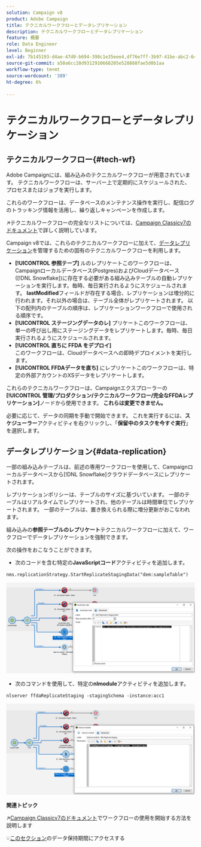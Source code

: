 ```yaml
---
solution: Campaign v8
product: Adobe Campaign
title: テクニカルワークフローとデータレプリケーション
description: テクニカルワークフローとデータレプリケーション
feature: 概要
role: Data Engineer
level: Beginner
exl-id: 7b145193-d4ae-47d0-b694-398c1e35eee4,df76e7ff-3b97-41be-abc2-640748680ff3
source-git-commit: a50a6cc28d9312910668205e528888fae5d0b1aa
workflow-type: tm+mt
source-wordcount: '389'
ht-degree: 6%

---
```


# テクニカルワークフローとデータレプリケーション

## テクニカルワークフロー{#tech-wf}

Adobe Campaignには、組み込みのテクニカルワークフローが用意されています。 テクニカルワークフローは、サーバー上で定期的にスケジュールされた、プロセスまたはジョブを実行します。

これらのワークフローは、データベースのメンテナンス操作を実行し、配信ログのトラッキング情報を活用し、繰り返しキャンペーンを作成します。

:arrow_upper_right:テクニカルワークフローの完全なリストについては、[Campaign Classicv7のドキュメント](https://experienceleague.adobe.com/docs/campaign-classic/using/automating-with-workflows/advanced-management/about-technical-workflows.html?lang=ja)で詳しく説明しています。


Campaign v8では、これらのテクニカルワークフローに加えて、[データレプリケーション](#data-replication)を管理するための固有のテクニカルワークフローを利用します。

* **[!UICONTROL 参照テーブ]**
ルのレプリケートこのワークフローは、Campaignローカルデータベース(Postgres)およびCloudデータベース([!DNL Snowflake])に存在する必要がある組み込みテーブルの自動レプリケーションを実行します。毎時、毎日実行されるようにスケジュールされます。 **lastModified**&#x200B;フィールドが存在する場合、レプリケーションは増分的に行われます。それ以外の場合は、テーブル全体がレプリケートされます。 以下の配列内のテーブルの順序は、レプリケーションワークフローで使用される順序です。
* **[!UICONTROL ステージングデータのレ]**
プリケートこのワークフローは、単一の呼び出し用にステージングデータをレプリケートします。毎時、毎日実行されるようにスケジュールされます。
* **[!UICONTROL 直ちに FFDA をデプロイ]**\
   このワークフローは、Cloudデータベースへの即時デプロイメントを実行します。
* **[!UICONTROL FFDAデータを直ち]**
にレプリケートこのワークフローは、特定の外部アカウントのXSデータをレプリケートします。

これらのテクニカルワークフローは、Campaignエクスプローラーの&#x200B;**[!UICONTROL 管理/プロダクション/テクニカルワークフロー/完全なFFDAレプリケーション]**&#x200B;ノードから使用できます。 **これらは変更できません。**

必要に応じて、データの同期を手動で開始できます。 これを実行するには、**スケジューラー**&#x200B;アクティビティを右クリックし、「**保留中のタスクを今すぐ実行**」を選択します。

## データレプリケーション{#data-replication}

一部の組み込みテーブルは、前述の専用ワークフローを使用して、Campaignローカルデータベースから[!DNL Snowflake]クラウドデータベースにレプリケートされます。

レプリケーションポリシーは、テーブルのサイズに基づいています。 一部のテーブルはリアルタイムでレプリケートされ、他のテーブルは時間単位でレプリケートされます。 一部のテーブルは、置き換えられる際に増分更新がおこなわれます。

組み込みの&#x200B;**参照テーブルのレプリケート**&#x200B;テクニカルワークフローに加えて、ワークフローでデータレプリケーションを強制できます。

次の操作をおこなうことができます。

* 次のコードを含む特定の&#x200B;**JavaScriptコード**&#x200B;アクティビティを追加します。

```
nms.replicationStrategy.StartReplicateStagingData("dem:sampleTable")
```

![](assets/jscode.png)


* 次のコマンドを使用して、特定の&#x200B;**nlmodule**&#x200B;アクティビティを追加します。

```
nlserver ffdaReplicateStaging -stagingSchema -instance:acc1
```

![](assets/nlmodule.png)

**関連トピック**

:arrow_upper_right:[Campaign Classicv7のドキュメント](https://experienceleague.adobe.com/docs/campaign-classic/using/automating-with-workflows/introduction/about-workflows.html?lang=en#automating-with-workflows)でワークフローの使用を開始する方法を説明します

:bulb:[このセクション](../dev/datamodel-best-practices.md#data-retention)のデータ保持期間にアクセスする

